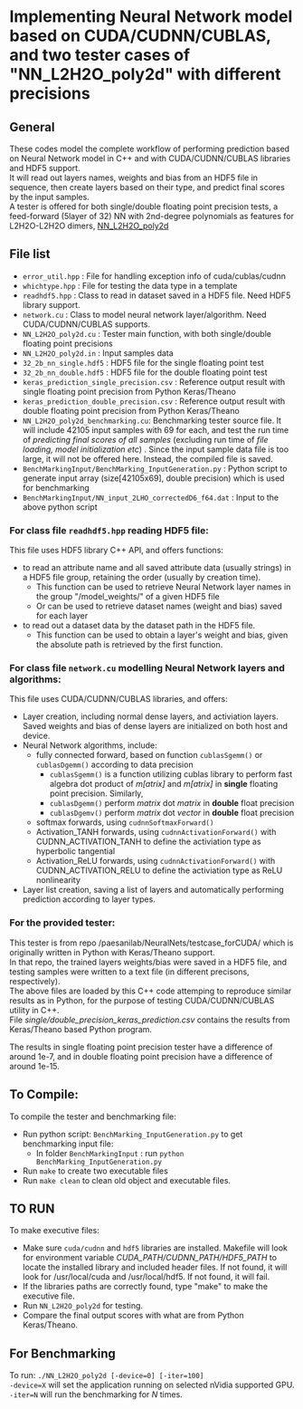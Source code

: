 # Implementing Neural Network model based on CUDA/CUDNN/CUBLAS, and two tester cases of "NN_L2H2O_poly2d" with different precisions

## General
These codes model the complete workflow of performing prediction based on Neural Network model in C++ and with CUDA/CUDNN/CUBLAS libraries and HDF5 support.  
It will read out layers names, weights and bias from an HDF5 file in sequence, then create layers based on their type, and predict final scores by the input samples.  
A tester is offered for both single/double floating point precision tests, a feed-forward (5layer of 32) NN with 2nd-degree polynomials as features for L2H2O-L2H2O dimers, [NN_L2H2O_poly2d](https://github.com/paesanilab/NeuralNets.git/testcase_forCUDA)

## File list
- `error_util.hpp`                 : File for handling exception info of cuda/cublas/cudnn
- `whichtype.hpp`                  : File for testing the data type in a template
- `readhdf5.hpp`                   : Class to read in dataset saved in a HDF5 file. Need HDF5 library support.
- `network.cu`                     : Class to model neural network layer/algorithm. Need CUDA/CUDNN/CUBLAS supports.
- `NN_L2H2O_poly2d.cu`             : Tester main function, with both single/double floating point precisions
- `NN_L2H2O_poly2d.in`             : Input samples data
- `32_2b_nn_single.hdf5`           : HDF5 file for the single floating point test
- `32_2b_nn_double.hdf5`           : HDF5 file for the double floating point test
- `keras_prediction_single_precision.csv`    : Reference output result with single floating point precision from Python Keras/Theano 
- `keras_prediction_double_precision.csv`    : Reference output result with double floating point precision from Python Keras/Theano 
- `NN_L2H2O_poly2d_benchmarking.cu`: Benchmarking tester source file. It will include 42105 input samples with 69 for each, and test the run time of *predicting final scores of all samples* (excluding run time of *file loading, model initialization etc*) . Since the input sample data file is too large, it will not be offered here. Instead, the compiled file is saved.
- `BenchMarkingInput/BenchMarking_InputGeneration.py`   : Python script to generate input array (size[42105x69], double precision) which is used for benchmarking
- `BenchMarkingInput/NN_input_2LHO_correctedD6_f64.dat` : Input to the above python script


### For class file `readhdf5.hpp` reading HDF5 file:  
This file uses HDF5 library C++ API, and offers functions:
   - to read an attribute name and all saved attribute data (usually strings) in a HDF5 file group, retaining the order (usually by creation time).
      - This function can be used to retrieve Neural Network layer names in the group "/model_weights/" of a given HDF5 file
      - Or can be used to retrieve dataset names (weight and bias) saved for each layer
   - to read out a dataset data by the dataset path in the HDF5 file.
      - This function can be used to obtain a layer's weight and bias, given the absolute path is retrieved by the first function. 
    
### For class file `network.cu` modelling Neural Network layers and algorithms:
This file uses CUDA/CUDNN/CUBLAS libraries, and offers:  
   - Layer creation, including normal dense layers, and activiation layers. Saved weights and bias of dense layers are initialized on both host and device.
   - Neural Network algorithms, include:
       - fully connected forward, based on function `cublasSgemm()` or `cublasDgemm()` according to data precision  
          - `cublasSgemm()` is a function utilizing cublas library to perform fast algebra dot product of *m[atrix]* and *m[atrix]* in **single** floating point precision. Similarly, 
          - `cublasDgemm()` perform *matrix* dot *matrix* in **double** float precision
          - `cublasDgemv()` perform *matrix* dot *vector* in **double** float precision
       - softmax forwards, using `cudnnSoftmaxForward()`
       - Activation_TANH forwards, using `cudnnActivationForward()` with CUDNN_ACTIVATION_TANH to define the activiation type as hyperbolic tangential
       - Activation_ReLU forwards, using `cudnnActivationForward()` with CUDNN_ACTIVATION_RELU to define the activiation type as ReLU nonlinearity
   - Layer list creation, saving a list of layers and automatically performing prediction according to layer types. 

### For the provided tester:  
This tester is from repo /paesanilab/NeuralNets/testcase_forCUDA/ which is originally written in Python with Keras/Theano support.  
In that repo, the trained layers weights/bias were saved in a HDF5 file, and testing samples were written to a text file (in different precisons, respectively).  
The above files are loaded by this C++ code attemping to reproduce similar results as in Python, for the purpose of testing CUDA/CUDNN/CUBLAS utility in C++.  
File *single/double_precision_keras_prediction.csv* contains the results from Keras/Theano based Python program.  

The results in single floating point precision tester have a difference of around 1e-7, and in double floating point precision have a difference of around 1e-15.

## To Compile:
To compile the tester and benchmarking file:
   - Run python script: `BenchMarking_InputGeneration.py` to get benchmarking input file:  
        - In folder `BenchMarkingInput` : run `python BenchMarking_InputGeneration.py`
   - Run `make` to create two executable files
   - Run `make clean` to clean old object and executable files.

## TO RUN
To make executive files:
   - Make sure `cuda/cudnn` and `hdf5` libraries are installed. Makefile will look for environment variable *CUDA_PATH/CUDNN_PATH/HDF5_PATH* to locate the installed library and included header files. If not found, it will look for /usr/local/cuda and /usr/local/hdf5. If not found, it will fail.
   - If the libraries paths are correctly found, type "make" to make the executive file.
   - Run `NN_L2H2O_poly2d` for testing.
   - Compare the final output scores with what are from Python Keras/Theano.

## For Benchmarking
To run: `./NN_L2H2O_poly2d [-device=0] [-iter=100]`  
`-device=X` will set the application running on selected nVidia supported GPU.  
`-iter=N` will run the benchmarking for *N* times. 

